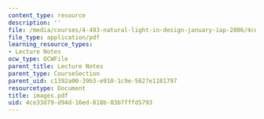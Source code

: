 ```yaml
---
content_type: resource
description: ''
file: /media/courses/4-493-natural-light-in-design-january-iap-2006/4ce33d79d94d16ed818b83b7fffd5793_images.pdf
file_type: application/pdf
learning_resource_types:
- Lecture Notes
ocw_type: OCWFile
parent_title: Lecture Notes
parent_type: CourseSection
parent_uid: c1392a00-39b3-e910-1c9e-5627e1181797
resourcetype: Document
title: images.pdf
uid: 4ce33d79-d94d-16ed-818b-83b7fffd5793
---
```

